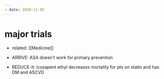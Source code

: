 ```yaml
---
- date: 2020-11-05
---
```


# major trials

- related: [[Medicine]]

- ARRIVE: ASA doesn't work for primary prevention

- REDUCE-it: icosapent ethyl decreases mortality for pts on statin and has DM and ASCVD
